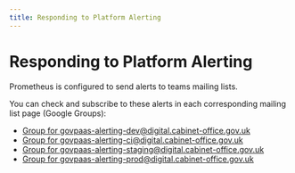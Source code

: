 ```yaml
---
title: Responding to Platform Alerting
---
```


# Responding to Platform Alerting

Prometheus is configured to send alerts to teams mailing lists.

You can check and subscribe to these alerts in each corresponding mailing list page (Google Groups):

- [Group for govpaas-alerting-dev@digital.cabinet-office.gov.uk](https://groups.google.com/a/digital.cabinet-office.gov.uk/forum/#!forum/govpaas-alerting-dev)
- [Group for govpaas-alerting-ci@digital.cabinet-office.gov.uk](https://groups.google.com/a/digital.cabinet-office.gov.uk/forum/#!forum/govpaas-alerting-ci)
- [Group for govpaas-alerting-staging@digital.cabinet-office.gov.uk](https://groups.google.com/a/digital.cabinet-office.gov.uk/forum/#!forum/govpaas-alerting-staging)
- [Group for govpaas-alerting-prod@digital.cabinet-office.gov.uk](https://groups.google.com/a/digital.cabinet-office.gov.uk/forum/#!forum/govpaas-alerting-prod)

